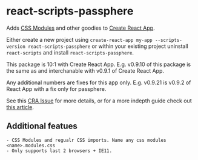 # react-scripts-passphere

Adds [CSS Modules](https://github.com/css-modules/css-modules) and other goodies to [Create React App](https://github.com/facebookincubator/create-react-app).

Either create a new project using
`create-react-app my-app --scripts-version react-scripts-passphere`
or within your existing project uninstall `react-scripts` and install `react-scripts-passphere`.

This package is 10:1 with Create React App. E.g. v0.9.10 of this package is the same as and interchanable with v0.9.1 of Create React App.

Any additional numbers are fixes for this app only. E.g. v0.9.21 is v0.9.2 of React App with a fix only for passphere.

See this [CRA Issue](https://github.com/facebookincubator/create-react-app/issues/682) for more details, or for a more indepth guide check out [this article](https://medium.com/@shubheksha/tweaking-configuration-for-react-scripts-in-create-react-app-d91e9d03a42f).

## Additional featues
	- CSS Modules and regualr CSS imports. Name any css modules <name>.modules.css
	- Only supports last 2 browsers + IE11.

